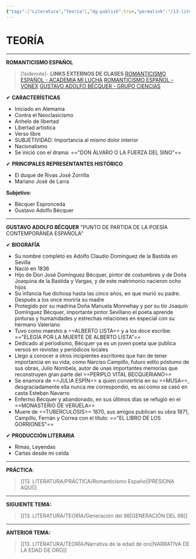```yaml
---
{"tags":["Literatura","Teoría"],"dg-publish":true,"permalink":"/13-literatura/teoria/romanticismo-espanol/","dgPassFrontmatter":true}
---
```


# TEORÍA
---
**ROMANTICISMO ESPAÑOL**

>[!sidenote]- **LINKS EXTERNOS DE CLASES** 
>[ROMANTICISMO ESPAÑOL - ACADEMIA MI LUCHA](https://www.youtube.com/watch?v=n3xN5PDWv1c) 
>[ROMANTICISMO ESPAÑOL - VONEX](https://www.youtube.com/watch?v=Xmz86_jQI3U) 
>[GUSTAVO ADOLFO BÉCQUER - GRUPO CIENCIAS](https://www.youtube.com/watch?v=gxSFEUfF86M) 

✔ **CARACTERÍSTICAS**
- Iniciado en Alemania
- Contra el Neoclasicismo
- Anhelo de libertad
- Libertad artística
- Verso libre
- SUBJETIVIDAD: Importancia al mismo dolor interior
- Nacionalismo
- Se inició con el drama: =="DON ÁLVARO O LA FUERZA DEL SINO"==

✔ **PRINCIPALES REPRESENTANTES HISTÓRICO**
- El duque de Rivas José Zorrilla
- Mariano José de Larra

**Subjetivo**:
- Bécquer Espronceda
- Gustavo Adolfo Bécquer

---
**GUSTAVO ADOLFO BÉCQUER**
"PUNTO DE PARTIDA DE LA POESÍA CONTEMPORÁNEA ESPAÑOLA"

✔ **BIOGRAFÍA**
- Su nombre completo es Adolfo Claudio Domínguez de la Bastida en Sevilla
- Nació en 1836
- Hijo de Don José Domínguez Bécquer, pintor de costumbres y de Doña Joaquina de la Bastida y Vargas, y de este matrimonio nacieron ocho hijos
- Su infancia fue dichosa hasta las cinco años, en que murió su padre. Después a los once moriría su madre
- Protegido por su madrina Doña Manuela Monnehay y por su tío Joaquín Domínguez Bécquer, importante pintor Sevillano el poeta aprende pinturas y humanidades y estrechas relaciones en especial con su hermano Valeriano
- Tuvo como maestro a ==ALBERTO LISTA== y a los doce escribe: =="ELEGÍA POR LA MUERTE DE ALBERTO LISTA"==
- Dedicado al periodismo, Bécquer ya es un joven poeta que publica versos en revistas y periódicos locales
- Llego a conocer a otros incipientes escritores que han de tener importancia en su vida, como Narciso Campillo, futuro edito póstumo de sus obras, Julio Nombela, autor  de unas importantes memorias que reconstruyen gran parte del ==PERIPLO VITAL BECQUERIANO==
- Se enamora de ==JULIA ESPÍN== a quien convertiría en su ==MUSA==, desgraciadamente ella nunca me correspondió, es así como se casó en casta Esteban Navarro
- Enfermo Bécquer y abandonado, en sus últimos días se refugió en el ==MONASTERIO DE VERUELA==
- Muere de ==TUBERCULOSIS== 1870, sus amigos publican su obra 1871, Campillo, Fernán y Correa con el título: =="EL LIBRO DE LOS GORRIONES"==

✔ **PRODUCCIÓN LITERARIA**
- Rimas, Leyendas
- Cartas desde mi celda

---
**PRÁCTICA**:
>[[13. LITERATURA/PRÁCTICA/Romanticismo Español\|PRESIONA AQUÍ]]

---
**SIGUIENTE TEMA:** 
>[[13. LITERATURA/TEORÍA/Generación del 98\|GENERACIÓN DEL 98]]

---
**ANTERIOR TEMA:** 
>[[13. LITERATURA/TEORÍA/Narrativa de la edad de oro\|NARRATIVA DE LA EDAD DE ORO]]

